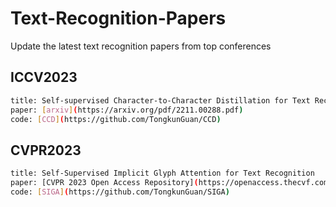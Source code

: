 # Text-Recognition-Papers
Update the latest text recognition papers from top conferences
## ICCV2023
```bash
title: Self-supervised Character-to-Character Distillation for Text Recognition
paper: [arxiv](https://arxiv.org/pdf/2211.00288.pdf)
code: [CCD](https://github.com/TongkunGuan/CCD)
```
## CVPR2023
```bash
title: Self-Supervised Implicit Glyph Attention for Text Recognition
paper: [CVPR 2023 Open Access Repository](https://openaccess.thecvf.com/content/CVPR2023/html/Guan_Self-Supervised_Implicit_Glyph_Attention_for_Text_Recognition_CVPR_2023_paper.html)
code: [SIGA](https://github.com/TongkunGuan/SIGA)
```
